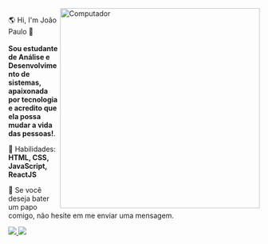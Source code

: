 <img src="https://raw.githubusercontent.com/MicaelliMedeiros/micaellimedeiros/master/image/computer-illustration.png" min-width="400px" max-width="400px" width="400px" align="right" alt="Computador">

<p align="left"> 
🌎 Hi, I'm João Paulo 👋</br></br>
<strong>Sou estudante de Análise e Desenvolvimento de sistemas, apaixonada por tecnologia e acredito que ela possa mudar a vida das pessoas!</strong>.
</p>

<p align="left">
  🦄 Habilidades: <strong>HTML, CSS, JavaScript, ReactJS</strong>
</p>

<p align="left">
  💌 Se você deseja bater um papo comigo, não hesite em me enviar uma mensagem.
</p>

<div>
  <a href="https://www.instagram.com/juaopaulo.jpg/" alt="Instagram">
    <img src="https://img.shields.io/badge/-Instagram-1C1C1C?style=for-the-badge&logo=Instagram&logoColor=00FFFF&link=https://www.instagram.com/juaopaulo.svg"/>
  </a>
  
  <a href="https://www.linkedin.com/in/jo%C3%A3o-paulo-b69b76144">
    <img src="https://img.shields.io/badge/-LinkedIn-%230077B5?style=for-the-badge&logo=linkedin&logoColor=white"/>
  </a>
 
</div>

